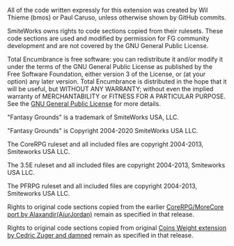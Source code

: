 All of the code written expressly for this extension was created by Wil Thieme (bmos) or Paul Caruso, unless otherwise shown by GitHub commits.

SmiteWorks owns rights to code sections copied from their rulesets. These code sections are used and modified by permission for FG community development and are not covered by the GNU General Public License.

Total Encumbrance is free software: you can redistribute it and/or modify it under the terms of the GNU General Public License as published by the Free Software Foundation, either version 3 of the License, or (at your option) any later version. Total Encumbrance is distributed in the hope that it will be useful, but WITHOUT ANY WARRANTY; without even the implied warranty of MERCHANTABILITY or FITNESS FOR A PARTICULAR PURPOSE.  See the [GNU General Public License](https://www.gnu.org/licenses/) for more details.

"Fantasy Grounds" is a trademark of SmiteWorks USA, LLC.

"Fantasy Grounds" is Copyright 2004-2020 SmiteWorks USA LLC.

The CoreRPG ruleset and all included files are copyright 2004-2013, Smiteworks USA LLC.

The 3.5E ruleset and all included files are copyright 2004-2013, Smiteworks USA LLC.

The PFRPG ruleset and all included files are copyright 2004-2013, Smiteworks USA LLC.

Rights to original code sections copied from the earlier [CoreRPG/MoreCore port by Alaxandir(AiurJordan)](https://svn.fantasygrounds.com/forums/showthread.php?57185-Coin-Weight-for-CoreRPG-(MoreCore-compatible)) remain as specified in that release.

Rights to original code sections copied from original [Coins Weight extension by Cedric Zuger and damned](https://svn.fantasygrounds.com/forums/showthread.php?41109-The-weight-of-the-coins) remain as specified in that release.
